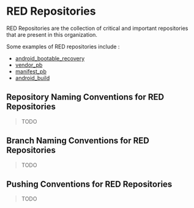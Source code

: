 # RED Repositories

RED Repositories are the collection of critical and important repositories that are present in this organization.

Some examples of RED repositories include :

- [android_bootable_recovery](https://github.com/PitchBlackRecoveryProject/android_bootable_recovery)
- [vendor_pb](https://github.com/PitchBlackRecoveryProject/vendor_pb)
- [manifest_pb](https://github.com/PitchBlackRecoveryProject/manifest_pb)
- [android_build](https://github.com/PitchBlackRecoveryProject/android_build)


## Repository Naming Conventions for RED Repositories
> TODO

## Branch Naming Conventions for RED Repositories
> TODO

## Pushing Conventions for RED Repositories
> TODO
